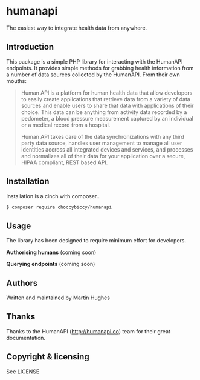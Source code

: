 # humanapi
The easiest way to integrate health data from anywhere.

## Introduction
This package is a simple PHP library for interacting with the HumanAPI endpoints. It provides simple methods for grabbing health information from a number of data sources collected by the HumanAPI. From their own mouths:

> Human API is a platform for human health data that allow developers to easily create applications that retrieve data from a variety of data sources and enable users to share that data with applications of their choice. This data can be anything from activity data recorded by a pedometer, a blood pressure measurement captured by an individual or a medical record from a hospital.
>
> Human API takes care of the data synchronizations with any third party data source, handles user management to manage all user identities accross all integrated devices and services, and processes and normalizes all of their data for your application over a secure, HIPAA compliant, REST based API.

## Installation
Installation is a cinch with composer..
```bash
$ composer require choccybiccy/humanapi
```
## Usage
The library has been designed to require minimum effort for developers.

**Authorising humans**
(coming soon)

**Querying endpoints**
(coming soon)

## Authors
Written and maintained by Martin Hughes

## Thanks
Thanks to the HumanAPI (http://humanapi.co) team for their great documentation.

## Copyright & licensing
See LICENSE
